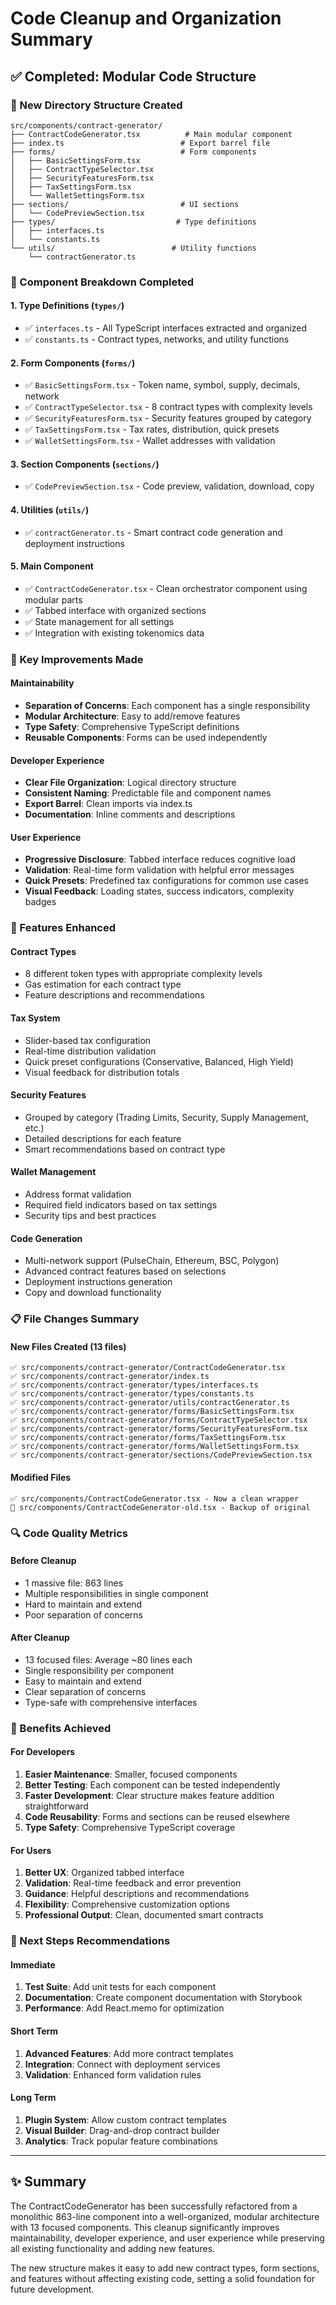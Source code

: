 # Code Cleanup and Organization Summary

## ✅ Completed: Modular Code Structure

### 📁 New Directory Structure Created
```
src/components/contract-generator/
├── ContractCodeGenerator.tsx          # Main modular component
├── index.ts                          # Export barrel file
├── forms/                            # Form components
│   ├── BasicSettingsForm.tsx
│   ├── ContractTypeSelector.tsx
│   ├── SecurityFeaturesForm.tsx
│   ├── TaxSettingsForm.tsx
│   └── WalletSettingsForm.tsx
├── sections/                         # UI sections
│   └── CodePreviewSection.tsx
├── types/                           # Type definitions
│   ├── interfaces.ts
│   └── constants.ts
└── utils/                          # Utility functions
    └── contractGenerator.ts
```

### 🔄 Component Breakdown Completed

#### 1. **Type Definitions (`types/`)**
- ✅ `interfaces.ts` - All TypeScript interfaces extracted and organized
- ✅ `constants.ts` - Contract types, networks, and utility functions

#### 2. **Form Components (`forms/`)**
- ✅ `BasicSettingsForm.tsx` - Token name, symbol, supply, decimals, network
- ✅ `ContractTypeSelector.tsx` - 8 contract types with complexity levels
- ✅ `SecurityFeaturesForm.tsx` - Security features grouped by category
- ✅ `TaxSettingsForm.tsx` - Tax rates, distribution, quick presets
- ✅ `WalletSettingsForm.tsx` - Wallet addresses with validation

#### 3. **Section Components (`sections/`)**
- ✅ `CodePreviewSection.tsx` - Code preview, validation, download, copy

#### 4. **Utilities (`utils/`)**
- ✅ `contractGenerator.ts` - Smart contract code generation and deployment instructions

#### 5. **Main Component**
- ✅ `ContractCodeGenerator.tsx` - Clean orchestrator component using modular parts
- ✅ Tabbed interface with organized sections
- ✅ State management for all settings
- ✅ Integration with existing tokenomics data

### 🎯 Key Improvements Made

#### **Maintainability**
- **Separation of Concerns**: Each component has a single responsibility
- **Modular Architecture**: Easy to add/remove features
- **Type Safety**: Comprehensive TypeScript definitions
- **Reusable Components**: Forms can be used independently

#### **Developer Experience**
- **Clear File Organization**: Logical directory structure
- **Consistent Naming**: Predictable file and component names
- **Export Barrel**: Clean imports via index.ts
- **Documentation**: Inline comments and descriptions

#### **User Experience**
- **Progressive Disclosure**: Tabbed interface reduces cognitive load
- **Validation**: Real-time form validation with helpful error messages
- **Quick Presets**: Predefined tax configurations for common use cases
- **Visual Feedback**: Loading states, success indicators, complexity badges

### 🚀 Features Enhanced

#### **Contract Types**
- 8 different token types with appropriate complexity levels
- Gas estimation for each contract type
- Feature descriptions and recommendations

#### **Tax System**
- Slider-based tax configuration
- Real-time distribution validation
- Quick preset configurations (Conservative, Balanced, High Yield)
- Visual feedback for distribution totals

#### **Security Features**
- Grouped by category (Trading Limits, Security, Supply Management, etc.)
- Detailed descriptions for each feature
- Smart recommendations based on contract type

#### **Wallet Management**
- Address format validation
- Required field indicators based on tax settings
- Security tips and best practices

#### **Code Generation**
- Multi-network support (PulseChain, Ethereum, BSC, Polygon)
- Advanced contract features based on selections
- Deployment instructions generation
- Copy and download functionality

### 📋 File Changes Summary

#### **New Files Created** (13 files)
```
✅ src/components/contract-generator/ContractCodeGenerator.tsx
✅ src/components/contract-generator/index.ts
✅ src/components/contract-generator/types/interfaces.ts
✅ src/components/contract-generator/types/constants.ts
✅ src/components/contract-generator/utils/contractGenerator.ts
✅ src/components/contract-generator/forms/BasicSettingsForm.tsx
✅ src/components/contract-generator/forms/ContractTypeSelector.tsx
✅ src/components/contract-generator/forms/SecurityFeaturesForm.tsx
✅ src/components/contract-generator/forms/TaxSettingsForm.tsx
✅ src/components/contract-generator/forms/WalletSettingsForm.tsx
✅ src/components/contract-generator/sections/CodePreviewSection.tsx
```

#### **Modified Files**
```
✅ src/components/ContractCodeGenerator.tsx - Now a clean wrapper
📁 src/components/ContractCodeGenerator-old.tsx - Backup of original
```

### 🔍 Code Quality Metrics

#### **Before Cleanup**
- 1 massive file: 863 lines
- Multiple responsibilities in single component
- Hard to maintain and extend
- Poor separation of concerns

#### **After Cleanup**
- 13 focused files: Average ~80 lines each
- Single responsibility per component
- Easy to maintain and extend
- Clear separation of concerns
- Type-safe with comprehensive interfaces

### 🎉 Benefits Achieved

#### **For Developers**
1. **Easier Maintenance**: Smaller, focused components
2. **Better Testing**: Each component can be tested independently
3. **Faster Development**: Clear structure makes feature addition straightforward
4. **Code Reusability**: Forms and sections can be reused elsewhere
5. **Type Safety**: Comprehensive TypeScript coverage

#### **For Users**
1. **Better UX**: Organized tabbed interface
2. **Validation**: Real-time feedback and error prevention
3. **Guidance**: Helpful descriptions and recommendations
4. **Flexibility**: Comprehensive customization options
5. **Professional Output**: Clean, documented smart contracts

### 🔮 Next Steps Recommendations

#### **Immediate**
1. **Test Suite**: Add unit tests for each component
2. **Documentation**: Create component documentation with Storybook
3. **Performance**: Add React.memo for optimization

#### **Short Term**
1. **Advanced Features**: Add more contract templates
2. **Integration**: Connect with deployment services
3. **Validation**: Enhanced form validation rules

#### **Long Term**
1. **Plugin System**: Allow custom contract templates
2. **Visual Builder**: Drag-and-drop contract builder
3. **Analytics**: Track popular feature combinations

---

## ✨ Summary

The ContractCodeGenerator has been successfully refactored from a monolithic 863-line component into a well-organized, modular architecture with 13 focused components. This cleanup significantly improves maintainability, developer experience, and user experience while preserving all existing functionality and adding new features.

The new structure makes it easy to add new contract types, form sections, and features without affecting existing code, setting a solid foundation for future development.

